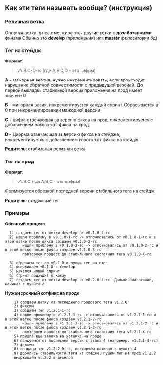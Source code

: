 ## Как эти теги называть вообще? (инструкция)


### Релизная ветка
Опорная ветка, в нее вмерживаются другие ветки с **доработанными** фичами
Обычно это **develop** (приложения) или **master** (репозитории бд)

### Тег на стейдж
**Формат**:
> vA.B.C-D-rc (где A,B,C,D - это цифры)

**A** - мажорная версия, нужно инкрементировать, если происходит нарушение обратной совместимости с предыдущей версией.
До первой выкладки стабильной версии приложения на прод имеет значене 0

**B** - минорная верия, инкрементируется каждый спринт. Сбрасывается в 0 при инкрементировании мажорной версии

**C** - цифра отвечающая за версию фикса на прод, инкрементируется с добавлением нового хот-фикса на прод

**D** - Цифрма отвечающая за версию фикса на стейдже, инкрементируется с добавлением нового хот-фикса на стейдж

**Родитель**: стабильная релизная ветка

### Тег на прод

**Формат**:
> vA.B.C (где A,B,C - это цифры)

Формируется обрезкой последней версии стабильного тега на стейдж

**Родитель**: стеджовый тег


### Примеры
**Обычный процесс**
```
  1) создаем тег от ветки develop -> v0.1.0-1-rc
  2) нашли проблему в v0.1.0-1-rc -> отпочковались от v0.1.0-1-rc и в этой ветке после фикса создаем v0.1.0-2-rc
        нашли проблему в v0.1.0-2-rc -> отпочковались от v0.1.0-2-rc и в этой ветке после фикса создаем v0.1.0-3-rc
        повторяем процесс до стабильного состояния тега v0.1.0-X-rc
  
  3) обрезаем тег до v0.1.0 и пушим тег на прод
  4) вмерживаем v0.1.0 в develop
  5) начался новый спринт 
  6) спринт подходит к концу
  7) создаем тег от ветки develop -> v0.2.0-1-rc. Дальше аналогично, начиная с пункта 2
```

**Нужен срочный хотфикс на проде**
```
    1) создаем ветку от последнего продового тега v1.2.0
    2) фиксим
    3) создаем тег v1.2.1-1-rc
    4) нашли проблему в v1.2.1-1-rc -> отпочковались от v1.2.1-1-rc и в этой ветке после фикса создаем v1.2.1-2-rc
        нашли проблему в v1.2.1-2-rc -> отпочковались от v1.2.1-2-rc и в этой ветке после фикса создаем v1.2.1-3-rc
        повторяем процесс до стабильного состояния тега v1.2.1-X-rc
    5) пришла еще заявка на хотфикс на проде
    6) почкуемся от последней версии с этапа 4 (например: v1.2.1-4-rc)
    7) фиксим
    8) создаем тег v1.2.2-0-rc, повторяем начиная с пункта 4
    9) добились стабильности тега на стедже, пушим тег на прод v1.2.2
    вмерживаем v1.2.2 в девелоп
```

